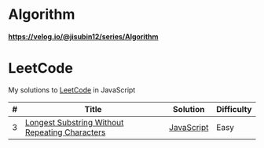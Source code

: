 # Algorithm

#### https://velog.io/@jisubin12/series/Algorithm


# LeetCode
My solutions to [LeetCode](https://leetcode.com/) in JavaScript

| #    | Title | Solution | Difficulty |
| ---- | ----- | -------- | ---------- |
| 3 | [Longest Substring Without Repeating Characters](https://leetcode.com/problems/longest-substring-without-repeating-characters/) | [JavaScript](./leecode/leetcode_3.js) | Easy |

